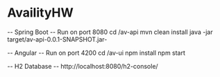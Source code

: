 # AvailityHW

-- Spring Boot --
Run on port 8080
cd /av-api
mvn clean install
java -jar target/av-api-0.0.1-SNAPSHOT.jar-

-- Angular --
Run on port 4200
cd /av-ui
npm install
npm start

-- H2 Database --
http://localhost:8080/h2-console/
